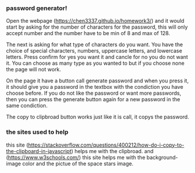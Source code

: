 ### password generator!
<!-- the prompt -->
Open the webpage (https://chen3337.github.io/homework3/) and it would start by asking for the number of characters for the password, this will only accept number and the number have to be min of 8 and max of 128.
<!-- The confirms -->
The next is asking for what type of characters do you want. You have the choice of special characters, numbers, uppercase letters, and lowercase letters. Press confirm for yes you want it and cancle for no you do not want it. You can choose as many type as you wanted to but if you choose none the page will not work.
<!-- generate button -->
On the page it have a button call generate password and when you press it, it should give you a password in the textbox with the condiction you have choose before. If you do not like the password or want more passwords, then you can press the generate button again for a new password in the same condiction.
<!-- clipbroad button -->
The copy to clipbroad button works just like it is call, it copys the password.

### the sites used to help
this site (https://stackoverflow.com/questions/400212/how-do-i-copy-to-the-clipboard-in-javascript) helps me with the clipbroad.
and (https://www.w3schools.com/) this site helps me with the background-image color and the pictue of the space stars image.
